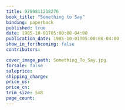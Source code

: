```yaml
---
title: 9780811218276
book_title: "Something to Say"
binding: paperback
published: true
date: 1985-10-01T05:00:08-04:00
publication_date: 1985-10-01T05:00:08-04:00
show_in_forthcoming: false
contributors:

cover_image_path: Something_To_Say.jpg
forsale: false
saleprice:
shipping_charge:
price_us:
price_cn:
trim_size: 5x8
page_count:
---
```


